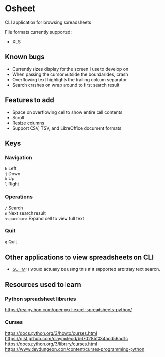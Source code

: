 
# Osheet

CLI application for browsing spreadsheets

File formats currently supported:
- XLS


## Known bugs

- Currently sizes display for the screen I use to develop on
- When passing the cursor outside the boundarides, crash
- Overflowing text highlights the trailing coloum separator
- Search crashes on wrap around to first search result


## Features to add

- Space on overflowing cell to show entire cell contents
- Scroll
- Resize columns
- Support CSV, TSV, and LibreOffice document formats


## Keys

### Navigation

`h` Left  
`j` Down  
`k` Up  
`l` Right  

### Operations

`/` Search  
`n` Next search result  
`<spacebar>` Expand cell to view full text  

### Quit

`q` Quit  


## Other applications to view spreadsheets on CLI

- [SC-IM](https://github.com/andmarti1424/sc-im): I would actually be using this if it supported arbitrary text search.


## Resources used to learn

### Python spreadsheet libraries

https://realpython.com/openpyxl-excel-spreadsheets-python/

### Curses

https://docs.python.org/3/howto/curses.html
https://gist.github.com/claymcleod/b670285f334acd56ad1c
https://docs.python.org/3/library/curses.html
https://www.devdungeon.com/content/curses-programming-python


